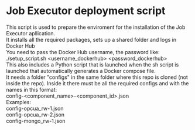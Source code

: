 # Job Executor deployment script

This script is used to prepare the enviroment for the installation of the Job Executor apllication.\
It installs all the required packages, sets up a shared folder and logs in Docker Hub\
You need to pass the Docker Hub username, the password like:\
./setup_script.sh <username_dockerhub> <password_dockerhub>
\
This also includes a Python script that is launched when the sh script is launched that automatically generates a Docker compose file.\
It needs a folder "configs" in the same folder where this repo is cloned (not inside the repo).
Inside it there must be all the required configs and with the names in this format:\
config-<component_name>-<component_id>.json\
Examples:\
config-opcua_rw-1.json\
config-opcua_rw-2.json\
config-mongo_rw-1.json